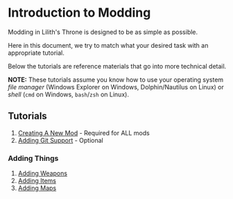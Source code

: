 <!-- 
    If you work on this document, please write it to be as simple as
    possible, with very little American/British slang.  Non-native
    speakers have to run this through Google Translate and many
    expressions do not translate well.
-->
# Introduction to Modding

Modding in Lilith's Throne is designed to be as simple as possible.

Here in this document, we try to match what your desired task with an appropriate tutorial.

Below the tutorials are reference materials that go into more technical detail.

**NOTE:** These tutorials assume you know how to use your operating system *file manager* (Windows Explorer on Windows, Dolphin/Nautilus on Linux) or *shell* (`cmd` on Windows, `bash`/`zsh` on Linux).

## Tutorials

1. [Creating A New Mod](tutorials/new-mod.md) - Required for ALL mods
1. [Adding Git Support](tutorials/git-init.md) - Optional

### Adding Things
1. [Adding Weapons](tutorials/add-weapons.md)
1. [Adding Items](tutorials/add-items.md)
1. [Adding Maps](tutorials/add-maps.md)